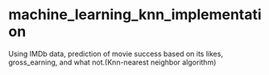 # machine_learning_knn_implementation
Using IMDb data, prediction of movie success based on its likes, gross_earning, and what not.(Knn-nearest neighbor algorithm)
